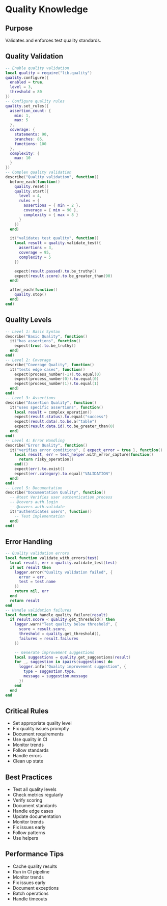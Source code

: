 # Quality Knowledge


## Purpose


Validates and enforces test quality standards.

## Quality Validation



```lua
-- Enable quality validation
local quality = require("lib.quality")
quality.configure({
  enabled = true,
  level = 3,
  threshold = 80
})
-- Configure quality rules
quality.set_rules({
  assertion_count: {
    min: 1,
    max: 5
  },
  coverage: {
    statements: 90,
    branches: 85,
    functions: 100
  },
  complexity: {
    max: 10
  }
})
-- Complex quality validation
describe("Quality validation", function()
  before_each(function()
    quality.reset()
    quality.start({
      level = 4,
      rules = {
        assertions = { min = 2 },
        coverage = { min = 90 },
        complexity = { max = 8 }
      }
    })
  end)

  it("validates test quality", function()
    local result = quality.validate_test({
      assertions = 3,
      coverage = 95,
      complexity = 5
    })

    expect(result.passed).to.be_truthy()
    expect(result.score).to.be_greater_than(90)
  end)

  after_each(function()
    quality.stop()
  end)
end)
```



## Quality Levels



```lua
-- Level 1: Basic Syntax
describe("Basic Quality", function()
  it("has assertions", function()
    expect(true).to.be_truthy()
  end)
end)
-- Level 2: Coverage
describe("Coverage Quality", function()
  it("tests edge cases", function()
    expect(process_number(-1)).to.equal(0)
    expect(process_number(0)).to.equal(0)
    expect(process_number(1)).to.equal(1)
  end)
end)
-- Level 3: Assertions
describe("Assertion Quality", function()
  it("uses specific assertions", function()
    local result = complex_operation()
    expect(result.status).to.equal("success")
    expect(result.data).to.be.a("table")
    expect(result.data.id).to.be_greater_than(0)
  end)
end)
-- Level 4: Error Handling
describe("Error Quality", function()
  it("verifies error conditions", { expect_error = true }, function()
    local result, err = test_helper.with_error_capture(function()
      return risky_operation()
    end)()
    expect(err).to.exist()
    expect(err.category).to.equal("VALIDATION")
  end)
end)
-- Level 5: Documentation
describe("Documentation Quality", function()
  -- @test Verifies user authentication process
  -- @covers auth.login
  -- @covers auth.validate
  it("authenticates users", function()
    -- Test implementation
  end)
end)
```



## Error Handling



```lua
-- Quality validation errors
local function validate_with_errors(test)
  local result, err = quality.validate_test(test)
  if not result then
    logger.error("Quality validation failed", {
      error = err,
      test = test.name
    })
    return nil, err
  end
  return result
end
-- Handle validation failures
local function handle_quality_failure(result)
  if result.score < quality.get_threshold() then
    logger.warn("Test quality below threshold", {
      score = result.score,
      threshold = quality.get_threshold(),
      failures = result.failures
    })

    -- Generate improvement suggestions
    local suggestions = quality.get_suggestions(result)
    for _, suggestion in ipairs(suggestions) do
      logger.info("Quality improvement suggestion", {
        type = suggestion.type,
        message = suggestion.message
      })
    end
  end
end
```



## Critical Rules



- Set appropriate quality level
- Fix quality issues promptly
- Document requirements
- Use quality in CI
- Monitor trends
- Follow standards
- Handle errors
- Clean up state


## Best Practices



- Test all quality levels
- Check metrics regularly
- Verify scoring
- Document standards
- Handle edge cases
- Update documentation
- Monitor trends
- Fix issues early
- Follow patterns
- Use helpers


## Performance Tips



- Cache quality results
- Run in CI pipeline
- Monitor trends
- Fix issues early
- Document exceptions
- Batch operations
- Handle timeouts

